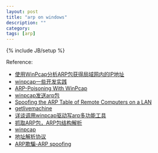 ```yaml
---
layout: post
title: "arp on windows"
description: ""
category: 
tags: [arp]
---
```

{% include JB/setup %}

Reference:

* [使用WinPcap分析ARP包获得局域网内的IP地址](http://blog.csdn.net/fishbaoyu/article/details/5982816)
* [winpcap一些开发实践](http://blog.163.com/cxmapleleave@126/blog/static/9735695200946103926699/)
* [ARP-Poisoning With WinPcap](http://badishi.com/arp-poisoning-with-winpcap/)
* [winpcap发送arp包](http://blog.csdn.net/wegatron/article/details/7636929)
* [Spoofing the ARP Table of Remote Computers on a LAN](http://www.codeproject.com/articles/6579/spoofing-the-arp-table-of-remote-computers-on-a-la)
* [getlivemachine](http://www.pudn.com/downloads238/sourcecode/windows/console/detail1112177.html)
* [详谈调用winpcap驱动写arp多功能工具](http://www.cnblogs.com/Mr_JinRui/archive/2010/07/15/1778211.html)
* [抓取ARP包，ARP包结构解析](http://hi.baidu.com/lewvan/item/2b707bea1a5332c3baf37dea)
* [winpcap](http://www.winpcap.org/)
* [地址解析协议](http://zh.wikipedia.org/zh-cn/ARP)
* [ARP欺騙-ARP spoofing](http://zh.wikipedia.org/wiki/ARP%E6%AC%BA%E9%A8%99)

